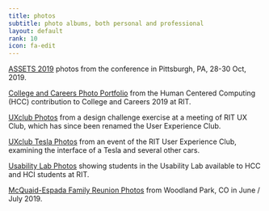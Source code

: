 ```yaml
---
title: photos
subtitle: photo albums, both personal and professional
layout: default
rank: 10
icon: fa-edit
---
```


[ASSETS 2019](assets2019/index.html) photos from the conference in Pittsburgh, PA, 28-30 Oct, 2019.

[College and Careers Photo Portfolio](20190803college-careers/index.html) from the Human Centered Computing (HCC) contribution to College and Careers 2019 at RIT.

[UXclub Photos](uxclub/index.html) from a design challenge exercise at a meeting of RIT UX Club, which has since been renamed the User Experience Club.

[UXclub Tesla Photos](20191010uxclubtesla/index.html) from an event of the RIT User Experience Club, examining the interface of a Tesla and several other cars.

[Usability Lab Photos](usability/index.html) showing students in the Usability Lab available to HCC and HCI students at RIT.

[McQuaid-Espada Family Reunion Photos](reunion2019/index.html) from Woodland Park, CO in June / July 2019.
